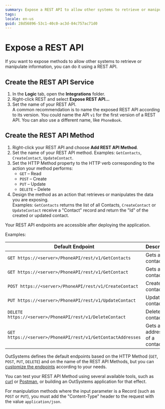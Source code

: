 ```yaml
---
summary: Expose a REST API to allow other systems to retrieve or manipulate information.
tags: 
locale: en-us
guid: 28d56896-53c1-40c0-ac3d-84c757ac71d0
---
```


# Expose a REST API

If you want to expose methods to allow other systems to retrieve or manipulate information, you can do it using a REST API.

## Create the REST API Service

1. In the **Logic** tab, open the **Integrations** folder.
1. Right-click REST and select **Expose REST API...**
1. Set the name of your REST API.  
    A common recommendation is to name the exposed REST API according to its version. You could name the API `v1` for the first version of a REST API. You can also use a different name, like `PhoneBook`.  

## Create the REST API Method

1. Right-click your REST API and choose **Add REST API Method**.
1. Set the name of your REST API method. Examples: `GetContacts`, `CreateContact`, `UpdateContact`.
1. Set the HTTP Method property to the HTTP verb corresponding to the action your method performs:  
    * `GET` – Read
    * `POST` – Create
    * `PUT` – Update
    * `DELETE` – Delete
1. Design the method as an action that retrieves or manipulates the data you are exposing.  
    Examples: `GetContacts` returns the list of all Contacts, `CreateContact` or `UpdateContact` receive a "Contact" record and return the "Id" of the created or updated contact.

Your REST API endpoints are accessible after deploying the application.

Examples:

Default Endpoint | Description  
---|---  
`GET https://<server>/PhoneAPI/rest/v1/GetContacts` | Gets all contacts.
`GET https://<server>/PhoneAPI/rest/v1/GetContact` | Gets a contact.
`POST https://<server>/PhoneAPI/rest/v1/CreateContact` | Creates a contact.
`PUT https://<server>/PhoneAPI/rest/v1/UpdateContact` | Updates a contact.
`DELETE https://<server>/PhoneAPI/rest/v1/DeleteContact` | Deletes a contact.
`GET https://<server>/PhoneAPI/rest/v1/GetContactAddresses` | Gets all addresses of a contact.
  
OutSystems defines the default endpoints based on the HTTP Method (`GET`, `POST`, `PUT`, `DELETE`) and on the name of the REST API Methods, but you can [customize the endpoints](<customize-rest-urls.md>) according to your needs.

You can test your REST API Method using several available tools, such as [curl](https://curl.haxx.se/) or [Postman](https://www.postman.com), or building an OutSystems application for that effect.

For manipulation methods where the input parameter is a Record (such as `POST` or `PUT`), you must add the "Content-Type" header to the request with the value `application/json`.
